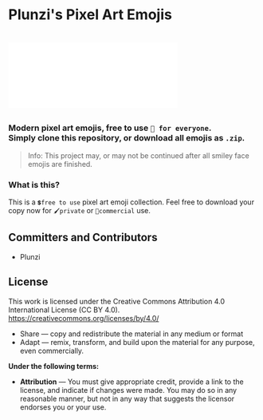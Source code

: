 # Plunzi's Pixel Art Emojis

<h1>
  <img src="https://raw.githubusercontent.com/Plunzi/Pixmojis/refs/heads/main/plunzi.svg" width="340" height="131"/>
</h1>

### Modern pixel art emojis, free to use ``🤗 for everyone``. <br>Simply clone this repository, or download all emojis as ``.zip``.


> Info: This project may, or may not be continued after all smiley face emojis are finished.

### What is this?

This is a ``💲free to use`` pixel art emoji collection.
Feel free to download your copy now for ``🖌️private`` or ``🫠commercial`` use.

## Committers and Contributors

* Plunzi

## License

This work is licensed under the Creative Commons Attribution 4.0 International License (CC BY 4.0). <https://creativecommons.org/licenses/by/4.0/>

- Share — copy and redistribute the material in any medium or format
- Adapt — remix, transform, and build upon the material for any purpose, even commercially.

**Under the following terms:**
- **Attribution** — You must give appropriate credit, provide a link to the license, and indicate if changes were made. You may do so in any reasonable manner, but not in any way that suggests the licensor endorses you or your use.
